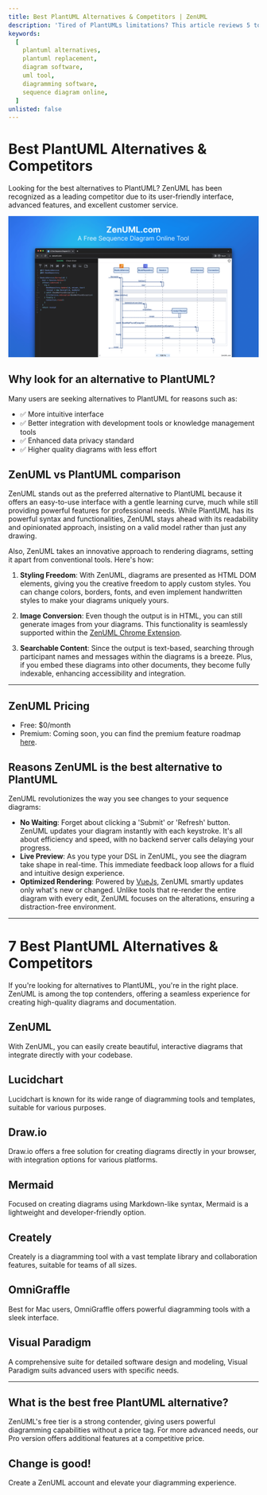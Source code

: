 ```yaml
---
title: Best PlantUML Alternatives & Competitors | ZenUML
description: 'Tired of PlantUMLs limitations? This article reviews 5 top PlantUML alternatives for creating diagrams easily without code. We compare features of tools like Diagram.net, Draw.io, Lucidchart, Cacoo and Gliffy to help you choose the best PlantUML replacement.'
keywords:
  [
    plantuml alternatives,
    plantuml replacement,
    diagram software,
    uml tool,
    diagramming software,
    sequence diagram online,
  ]
unlisted: false
---
```


# Best PlantUML Alternatives & Competitors

Looking for the best alternatives to PlantUML? ZenUML has been recognized as a leading competitor due to its user-friendly interface, advanced features, and excellent customer service.

[![Try ZenUML](../../static/img/og-image.png)](https://app.zenuml.com)

## Why look for an alternative to PlantUML?

Many users are seeking alternatives to PlantUML for reasons such as:

- ✅ More intuitive interface
- ✅ Better integration with development tools or knowledge management tools
- ✅ Enhanced data privacy standard
- ✅ Higher quality diagrams with less effort

## ZenUML vs PlantUML comparison

ZenUML stands out as the preferred alternative to PlantUML because it offers an easy-to-use interface with a gentle learning curve, much while still providing powerful features for professional needs. While PlantUML has its powerful syntax and functionalities, ZenUML stays ahead with its readability and opinionated approach, insisting on a valid model rather than just any drawing.

Also, ZenUML takes an innovative approach to rendering diagrams, setting it apart from conventional tools. Here's how:

1. **Styling Freedom**: With ZenUML, diagrams are presented as HTML DOM elements, giving you the creative freedom to apply custom styles. You can change colors, borders, fonts, and even implement handwritten styles to make your diagrams uniquely yours.

2. **Image Conversion**: Even though the output is in HTML, you can still generate images from your diagrams. This functionality is seamlessly supported within the [ZenUML Chrome Extension](https://chrome.google.com/webstore/detail/web-sequence/kcpganeflmhffnlofpdmcjklmdpbbmef).

3. **Searchable Content**: Since the output is text-based, searching through participant names and messages within the diagrams is a breeze. Plus, if you embed these diagrams into other documents, they become fully indexable, enhancing accessibility and integration.

---

## ZenUML Pricing

- Free: $0/month
- Premium: Coming soon, you can find the premium feature roadmap [here](/roadmap).

## Reasons ZenUML is the best alternative to PlantUML

ZenUML revolutionizes the way you see changes to your sequence diagrams:

- **No Waiting**: Forget about clicking a 'Submit' or 'Refresh' button. ZenUML updates your diagram instantly with each keystroke. It's all about efficiency and speed, with no backend server calls delaying your progress.
- **Live Preview**: As you type your DSL in ZenUML, you see the diagram take shape in real-time. This immediate feedback loop allows for a fluid and intuitive design experience.
- **Optimized Rendering**: Powered by [VueJs](https://vuejs.org/), ZenUML smartly updates only what's new or changed. Unlike tools that re-render the entire diagram with every edit, ZenUML focuses on the alterations, ensuring a distraction-free environment.

---

# 7 Best PlantUML Alternatives & Competitors

If you're looking for alternatives to PlantUML, you're in the right place. ZenUML is among the top contenders, offering a seamless experience for creating high-quality diagrams and documentation.

## ZenUML

With ZenUML, you can easily create beautiful, interactive diagrams that integrate directly with your codebase.

## Lucidchart

Lucidchart is known for its wide range of diagramming tools and templates, suitable for various purposes.

## Draw.io

Draw.io offers a free solution for creating diagrams directly in your browser, with integration options for various platforms.

## Mermaid

Focused on creating diagrams using Markdown-like syntax, Mermaid is a lightweight and developer-friendly option.

## Creately

Creately is a diagramming tool with a vast template library and collaboration features, suitable for teams of all sizes.

## OmniGraffle

Best for Mac users, OmniGraffle offers powerful diagramming tools with a sleek interface.

## Visual Paradigm

A comprehensive suite for detailed software design and modeling, Visual Paradigm suits advanced users with specific needs.

---

## What is the best free PlantUML alternative?

ZenUML's free tier is a strong contender, giving users powerful diagramming capabilities without a price tag. For more advanced needs, our Pro version offers additional features at a competitive price.

## Change is good!

Create a ZenUML account and elevate your diagramming experience.
